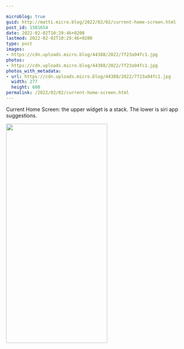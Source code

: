 ```yaml
---

microblog: true
guid: http://matti.micro.blog/2022/02/02/current-home-screen.html
post_id: 1501654
date: 2022-02-02T10:29:46+0200
lastmod: 2022-02-02T10:29:46+0200
type: post
images:
- https://cdn.uploads.micro.blog/44388/2022/7f23a94fc1.jpg
photos:
- https://cdn.uploads.micro.blog/44388/2022/7f23a94fc1.jpg
photos_with_metadata:
- url: https://cdn.uploads.micro.blog/44388/2022/7f23a94fc1.jpg
  width: 277
  height: 600
permalink: /2022/02/02/current-home-screen.html
---
```

Current Home Screen: the upper widget is a stack. The lower is siri app suggestions.

<img src="/media/uploads/2022/7f23a94fc1.jpg" width="277" height="600" alt="" />
